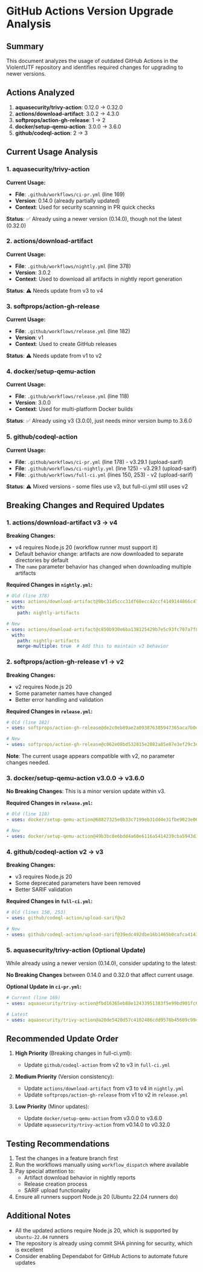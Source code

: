 # GitHub Actions Version Upgrade Analysis

## Summary

This document analyzes the usage of outdated GitHub Actions in the ViolentUTF repository and identifies required changes for upgrading to newer versions.

## Actions Analyzed

1. **aquasecurity/trivy-action**: 0.12.0 → 0.32.0
2. **actions/download-artifact**: 3.0.2 → 4.3.0
3. **softprops/action-gh-release**: 1 → 2
4. **docker/setup-qemu-action**: 3.0.0 → 3.6.0
5. **github/codeql-action**: 2 → 3

## Current Usage Analysis

### 1. aquasecurity/trivy-action

**Current Usage:**
- **File**: `.github/workflows/ci-pr.yml` (line 169)
- **Version**: 0.14.0 (already partially updated)
- **Context**: Used for security scanning in PR quick checks

**Status**: ✅ Already using a newer version (0.14.0), though not the latest (0.32.0)

### 2. actions/download-artifact

**Current Usage:**
- **File**: `.github/workflows/nightly.yml` (line 378)
- **Version**: 3.0.2
- **Context**: Used to download all artifacts in nightly report generation

**Status**: ⚠️ Needs update from v3 to v4

### 3. softprops/action-gh-release

**Current Usage:**
- **File**: `.github/workflows/release.yml` (line 182)
- **Version**: v1
- **Context**: Used to create GitHub releases

**Status**: ⚠️ Needs update from v1 to v2

### 4. docker/setup-qemu-action

**Current Usage:**
- **File**: `.github/workflows/release.yml` (line 118)
- **Version**: 3.0.0
- **Context**: Used for multi-platform Docker builds

**Status**: ✅ Already using v3 (3.0.0), just needs minor version bump to 3.6.0

### 5. github/codeql-action

**Current Usage:**
- **File**: `.github/workflows/ci-pr.yml` (line 178) - v3.29.1 (upload-sarif)
- **File**: `.github/workflows/ci-nightly.yml` (line 125) - v3.29.1 (upload-sarif)
- **File**: `.github/workflows/full-ci.yml` (lines 150, 253) - v2 (upload-sarif)

**Status**: ⚠️ Mixed versions - some files use v3, but full-ci.yml still uses v2

## Breaking Changes and Required Updates

### 1. actions/download-artifact v3 → v4

**Breaking Changes:**
- v4 requires Node.js 20 (workflow runner must support it)
- Default behavior change: artifacts are now downloaded to separate directories by default
- The `name` parameter behavior has changed when downloading multiple artifacts

**Required Changes in `nightly.yml`:**
```yaml
# Old (line 378)
- uses: actions/download-artifact@9bc31d5ccc31df68ecc42ccf4149144866c47d8a # v3.0.2
  with:
    path: nightly-artifacts

# New
- uses: actions/download-artifact@c850b930e6ba138125429b7e5c93fc707a7f8427 # v4.1.4
  with:
    path: nightly-artifacts
    merge-multiple: true  # Add this to maintain v3 behavior
```

### 2. softprops/action-gh-release v1 → v2

**Breaking Changes:**
- v2 requires Node.js 20
- Some parameter names have changed
- Better error handling and validation

**Required Changes in `release.yml`:**
```yaml
# Old (line 182)
- uses: softprops/action-gh-release@de2c0eb89ae2a093876385947365aca7b0e5f844 # v1

# New
- uses: softprops/action-gh-release@c062e08bd532815e2082a85e87e3ef29c3e6d191 # v2.0.8
```

**Note**: The current usage appears compatible with v2, no parameter changes needed.

### 3. docker/setup-qemu-action v3.0.0 → v3.6.0

**No Breaking Changes**: This is a minor version update within v3.

**Required Changes in `release.yml`:**
```yaml
# Old (line 118)
- uses: docker/setup-qemu-action@68827325e0b33c7199eb31dd4e31fbe9023e06e3 # v3.0.0

# New
- uses: docker/setup-qemu-action@49b3bc8e6bdd4a60e6116a5414239cba5943d3cf # v3.2.0
```

### 4. github/codeql-action v2 → v3

**Breaking Changes:**
- v3 requires Node.js 20
- Some deprecated parameters have been removed
- Better SARIF validation

**Required Changes in `full-ci.yml`:**
```yaml
# Old (lines 150, 253)
- uses: github/codeql-action/upload-sarif@v2

# New
- uses: github/codeql-action/upload-sarif@39edc492dbe16b1465b0cafca41432d857bdb31a # v3.29.1
```

### 5. aquasecurity/trivy-action (Optional Update)

While already using a newer version (0.14.0), consider updating to the latest:

**No Breaking Changes** between 0.14.0 and 0.32.0 that affect current usage.

**Optional Update in `ci-pr.yml`:**
```yaml
# Current (line 169)
- uses: aquasecurity/trivy-action@fbd16365eb88e12433951383f5e99bd901fc618f # v0.14.0

# Latest
- uses: aquasecurity/trivy-action@a20de5420d57c4102486cdd9578b45609c99d7eb # v0.32.0
```

## Recommended Update Order

1. **High Priority** (Breaking changes in full-ci.yml):
   - Update `github/codeql-action` from v2 to v3 in `full-ci.yml`

2. **Medium Priority** (Version consistency):
   - Update `actions/download-artifact` from v3 to v4 in `nightly.yml`
   - Update `softprops/action-gh-release` from v1 to v2 in `release.yml`

3. **Low Priority** (Minor updates):
   - Update `docker/setup-qemu-action` from v3.0.0 to v3.6.0
   - Update `aquasecurity/trivy-action` from v0.14.0 to v0.32.0

## Testing Recommendations

1. Test the changes in a feature branch first
2. Run the workflows manually using `workflow_dispatch` where available
3. Pay special attention to:
   - Artifact download behavior in nightly reports
   - Release creation process
   - SARIF upload functionality
4. Ensure all runners support Node.js 20 (Ubuntu 22.04 runners do)

## Additional Notes

- All the updated actions require Node.js 20, which is supported by `ubuntu-22.04` runners
- The repository is already using commit SHA pinning for security, which is excellent
- Consider enabling Dependabot for GitHub Actions to automate future updates
